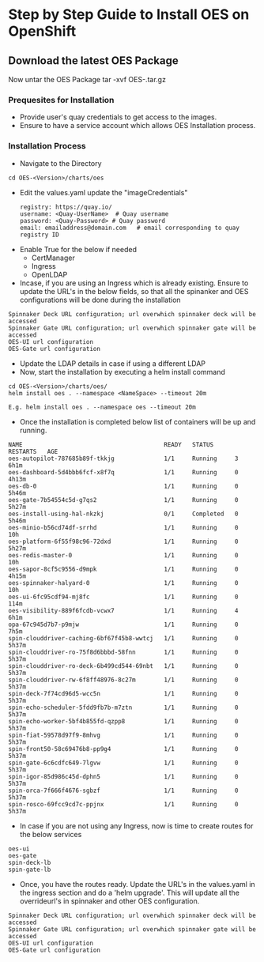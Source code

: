# Step by Step Guide to Install OES on OpenShift
## Download the latest OES Package

Now untar the OES Package
tar -xvf OES-<Version>.tar.gz

### Prequesites for Installation
- Provide user's quay credentials to get access to the images.
- Ensure to have a service account which allows OES Installation process.

### Installation Process
- Navigate to the Directory
```
cd OES-<Version>/charts/oes
```
- Edit the values.yaml update the "imageCredentials"
    ```
    registry: https://quay.io/
    username: <Quay-UserName>  # Quay username
    password: <Quay-Password> # Quay password
    email: emailaddress@domain.com   # email corresponding to quay registry ID
- Enable True for the below if needed
    - CertManager
    - Ingress
    - OpenLDAP
- Incase, if you are using an Ingress which is already existing. Ensure to update the URL's in the below fields, so that all the spinanker and OES configurations will be done during the installation
```
Spinnaker Deck URL configuration; url overwhich spinnaker deck will be accessed
Spinnaker Gate URL configuration; url overwhich spinnaker gate will be accessed
OES-UI url configuration
OES-Gate url configuration
```

- Update the LDAP details in case if using a different LDAP
- Now, start the installation by executing a helm install command
```
cd OES-<Version>/charts/oes/
helm install oes . --namespace <NameSpace> --timeout 20m

E.g. helm install oes . --namespace oes --timeout 20m
```
- Once the installation is completed below list of containers will be up and running.
```
NAME                                        READY   STATUS      RESTARTS   AGE
oes-autopilot-787685b89f-tkkjg              1/1     Running     3          6h1m
oes-dashboard-5d4bbb6fcf-x8f7q              1/1     Running     0          4h13m
oes-db-0                                    1/1     Running     0          5h46m
oes-gate-7b54554c5d-g7qs2                   1/1     Running     0          5h27m
oes-install-using-hal-nkzkj                 0/1     Completed   0          5h46m
oes-minio-b56cd74df-srrhd                   1/1     Running     0          10h
oes-platform-6f55f98c96-72dxd               1/1     Running     0          5h27m
oes-redis-master-0                          1/1     Running     0          10h
oes-sapor-8cf5c9556-d9mpk                   1/1     Running     0          4h15m
oes-spinnaker-halyard-0                     1/1     Running     0          10h
oes-ui-6fc95cdf94-mj8fc                     1/1     Running     0          114m
oes-visibility-889f6fcdb-vcwx7              1/1     Running     4          6h1m
opa-67c945d7b7-p9mjw                        1/1     Running     0          7h5m
spin-clouddriver-caching-6bf67f45b8-wwtcj   1/1     Running     0          5h37m
spin-clouddriver-ro-75f8d6bbbd-58fnn        1/1     Running     0          5h37m
spin-clouddriver-ro-deck-6b499cd544-69nbt   1/1     Running     0          5h37m
spin-clouddriver-rw-6f8ff48976-8c27m        1/1     Running     0          5h37m
spin-deck-7f74cd96d5-wcc5n                  1/1     Running     0          5h37m
spin-echo-scheduler-5fdd9fb7b-m7ztn         1/1     Running     0          5h37m
spin-echo-worker-5bf4b855fd-qzpp8           1/1     Running     0          5h37m
spin-fiat-59578d97f9-8mhvg                  1/1     Running     0          5h37m
spin-front50-58c69476b8-pp9g4               1/1     Running     0          5h37m
spin-gate-6c6cdfc649-7lgvw                  1/1     Running     0          5h37m
spin-igor-85d986c45d-dphn5                  1/1     Running     0          5h37m
spin-orca-7f666f4676-sgbzf                  1/1     Running     0          5h37m
spin-rosco-69fcc9cd7c-ppjnx                 1/1     Running     0          5h37m
```

- In case if you are not using any Ingress, now is time to create routes for the below services

```
oes-ui
oes-gate
spin-deck-lb
spin-gate-lb
```

- Once, you have the routes ready. Update the URL's in the values.yaml in the ingress section and do a 'helm upgrade'. This will update all the overrideurl's in spinnaker and other OES configuration.

```
Spinnaker Deck URL configuration; url overwhich spinnaker deck will be accessed
Spinnaker Gate URL configuration; url overwhich spinnaker gate will be accessed
OES-UI url configuration
OES-Gate url configuration
```

